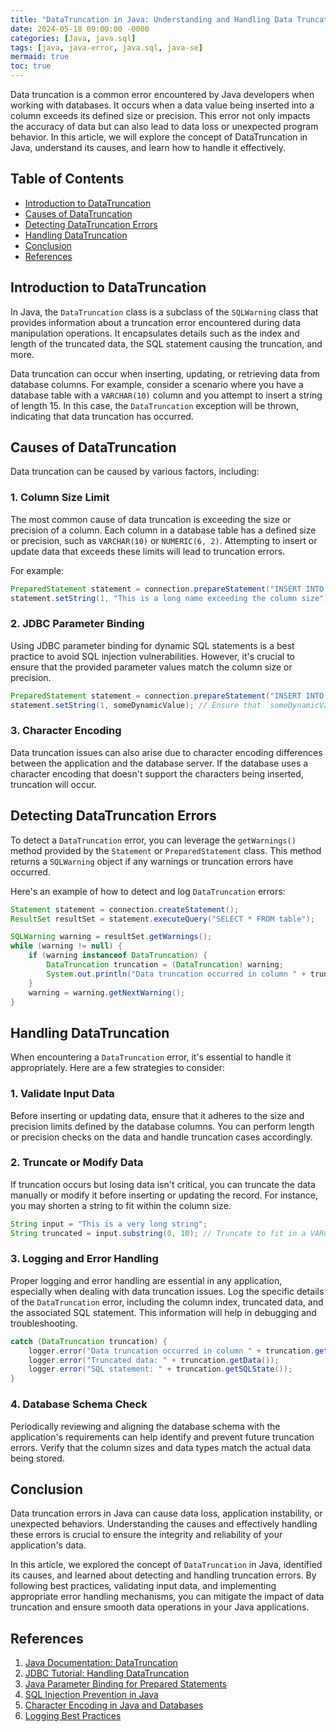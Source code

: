 ```yaml
---
title: "DataTruncation in Java: Understanding and Handling Data Truncation Errors"
date: 2024-05-18 09:00:00 -0000
categories: [Java, java.sql]
tags: [java, java-error, java.sql, java-se]
mermaid: true
toc: true
---
```



Data truncation is a common error encountered by Java developers when working with databases. It occurs when a data value being inserted into a column exceeds its defined size or precision. This error not only impacts the accuracy of data but can also lead to data loss or unexpected program behavior. In this article, we will explore the concept of DataTruncation in Java, understand its causes, and learn how to handle it effectively.

## Table of Contents
- [Introduction to DataTruncation](#introduction-to-datatruncation)
- [Causes of DataTruncation](#causes-of-datatruncation)
- [Detecting DataTruncation Errors](#detecting-datatruncation-errors)
- [Handling DataTruncation](#handling-datatruncation)
- [Conclusion](#conclusion)
- [References](#references)

## Introduction to DataTruncation

In Java, the `DataTruncation` class is a subclass of the `SQLWarning` class that provides information about a truncation error encountered during data manipulation operations. It encapsulates details such as the index and length of the truncated data, the SQL statement causing the truncation, and more.

Data truncation can occur when inserting, updating, or retrieving data from database columns. For example, consider a scenario where you have a database table with a `VARCHAR(10)` column and you attempt to insert a string of length 15. In this case, the `DataTruncation` exception will be thrown, indicating that data truncation has occurred.

## Causes of DataTruncation

Data truncation can be caused by various factors, including:

### 1. Column Size Limit
The most common cause of data truncation is exceeding the size or precision of a column. Each column in a database table has a defined size or precision, such as `VARCHAR(10)` or `NUMERIC(6, 2)`. Attempting to insert or update data that exceeds these limits will lead to truncation errors. 

For example:
```java
PreparedStatement statement = connection.prepareStatement("INSERT INTO table (name) VALUES (?)");
statement.setString(1, "This is a long name exceeding the column size"); // Data truncation will occur
```

### 2. JDBC Parameter Binding
Using JDBC parameter binding for dynamic SQL statements is a best practice to avoid SQL injection vulnerabilities. However, it's crucial to ensure that the provided parameter values match the column size or precision.

```java
PreparedStatement statement = connection.prepareStatement("INSERT INTO table (name) VALUES (?)");
statement.setString(1, someDynamicValue); // Ensure that `someDynamicValue` matches the column size
```

### 3. Character Encoding
Data truncation issues can also arise due to character encoding differences between the application and the database server. If the database uses a character encoding that doesn't support the characters being inserted, truncation will occur.

## Detecting DataTruncation Errors

To detect a `DataTruncation` error, you can leverage the `getWarnings()` method provided by the `Statement` or `PreparedStatement` class. This method returns a `SQLWarning` object if any warnings or truncation errors have occurred.

Here's an example of how to detect and log `DataTruncation` errors:

```java
Statement statement = connection.createStatement();
ResultSet resultSet = statement.executeQuery("SELECT * FROM table");

SQLWarning warning = resultSet.getWarnings();
while (warning != null) {
    if (warning instanceof DataTruncation) {
        DataTruncation truncation = (DataTruncation) warning;
        System.out.println("Data truncation occurred in column " + truncation.getIndex());
    }
    warning = warning.getNextWarning();
}
```

## Handling DataTruncation

When encountering a `DataTruncation` error, it's essential to handle it appropriately. Here are a few strategies to consider:

### 1. Validate Input Data
Before inserting or updating data, ensure that it adheres to the size and precision limits defined by the database columns. You can perform length or precision checks on the data and handle truncation cases accordingly.

### 2. Truncate or Modify Data
If truncation occurs but losing data isn't critical, you can truncate the data manually or modify it before inserting or updating the record. For instance, you may shorten a string to fit within the column size.

```java
String input = "This is a very long string";
String truncated = input.substring(0, 10); // Truncate to fit in a VARCHAR(10) column
```

### 3. Logging and Error Handling
Proper logging and error handling are essential in any application, especially when dealing with data truncation issues. Log the specific details of the `DataTruncation` error, including the column index, truncated data, and the associated SQL statement. This information will help in debugging and troubleshooting.

```java
catch (DataTruncation truncation) {
    logger.error("Data truncation occurred in column " + truncation.getIndex());
    logger.error("Truncated data: " + truncation.getData());
    logger.error("SQL statement: " + truncation.getSQLState());
}
```

### 4. Database Schema Check
Periodically reviewing and aligning the database schema with the application's requirements can help identify and prevent future truncation errors. Verify that the column sizes and data types match the actual data being stored.

## Conclusion

Data truncation errors in Java can cause data loss, application instability, or unexpected behaviors. Understanding the causes and effectively handling these errors is crucial to ensure the integrity and reliability of your application's data.

In this article, we explored the concept of `DataTruncation` in Java, identified its causes, and learned about detecting and handling truncation errors. By following best practices, validating input data, and implementing appropriate error handling mechanisms, you can mitigate the impact of data truncation and ensure smooth data operations in your Java applications.

## References

1. [Java Documentation: DataTruncation](https://docs.oracle.com/en/java/javase/11/docs/api/java.sql/java/sql/DataTruncation.html)
2. [JDBC Tutorial: Handling DataTruncation](https://docs.oracle.com/javase/tutorial/jdbc/basics/sqlevents.html)
3. [Java Parameter Binding for Prepared Statements](https://docs.oracle.com/javase/tutorial/jdbc/basics/prepared.html#binding_values)
4. [SQL Injection Prevention in Java](https://www.owasp.org/index.php/SQL_Injection_Prevention_Cheat_Sheet#Java_Prepared_Statements_.28Parameterized_Queries.29)
5. [Character Encoding in Java and Databases](https://www.baeldung.com/java-string-bytes-conversion)
6. [Logging Best Practices](https://www.loggly.com/ultimate-guide/java-logging-basics/)
